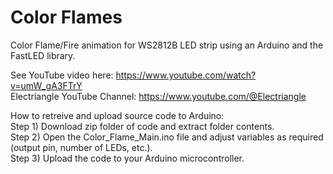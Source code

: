 # Color Flames  

Color Flame/Fire animation for WS2812B LED strip using an Arduino and the FastLED library.  

See YouTube video here: https://www.youtube.com/watch?v=umW_gA3FTrY  
Electriangle YouTube Channel: https://www.youtube.com/@Electriangle  

How to retreive and upload source code to Arduino:  
Step 1) Download zip folder of code and extract folder contents.  
Step 2) Open the Color_Flame_Main.ino file and adjust variables as required (output pin, number of LEDs, etc.).  
Step 3) Upload the code to your Arduino microcontroller.
